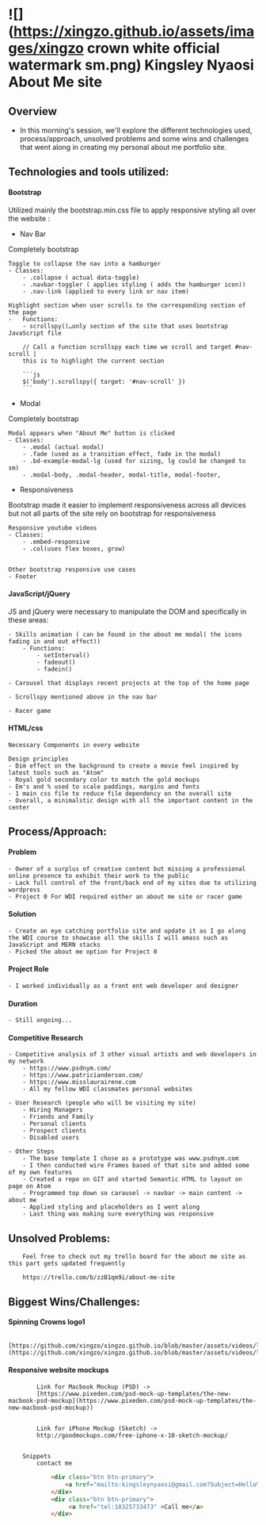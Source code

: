 # ![](https://xingzo.github.io/assets/images/xingzo crown white official watermark sm.png) Kingsley Nyaosi About Me site

## Overview
- In this morning's session, we'll explore the different technologies used, process/approach, unsolved problems and some wins and challenges that went along in creating my personal about me portfolio site.


<a name="jquery"></a>
## Technologies and tools utilized:

#### Bootstrap
Utilized mainly the bootstrap.min.css file to apply responsive styling all over the website :

- Nav Bar

Completely bootstrap

	Toggle to collapse the nav into a hamburger
	- Classes:
		- .collapse ( actual data-toggle)
		- .navbar-toggler ( applies styling ( adds the hamburger icon))
		- .nav-link (applied to every link or nav item)

	Highlight section when user scrolls to the corresponding section of the page
	-	Functions:
		- scrollspy()…only section of the site that uses bootstrap JavaScript file

		// Call a function scrollspy each time we scroll and target #nav-scroll |
		this is to highlight the current section

		```js
		$('body').scrollspy({ target: '#nav-scroll' })
		```


- Modal

Completely bootstrap

	Modal appears when "About Me" button is clicked
	- Classes:
		- .modal (actual modal)
		- .fade (used as a transition effect, fade in the modal)
		- .bd-example-modal-lg (used for sizing, lg could be changed to sm)
		- .modal-body, .modal-header, modal-title, modal-footer,

- Responsiveness

Bootstrap made it easier to implement responsiveness across all devices but not all parts of the site rely on bootstrap for responsiveness

	Responsive youtube videos
	- Classes:
		- .embed-responsive
		- .col(uses flex boxes, grow)


	Other bootstrap responsive use cases
	- Footer


#### JavaScript/jQuery

JS and jQuery were necessary to manipulate the DOM and specifically in these areas:

	- Skills animation ( can be found in the about me modal( the icons fading in and out effect))
		- Functions:
			- setInterval()
			- fadeout()
			- fadein()

	- Carousel that displays recent projects at the top of the home page

	- Scrollspy mentioned above in the nav bar

	- Racer game

#### HTML/css
	Necessary Components in every website

	Design principles
	- Dim effect on the background to create a movie feel inspired by latest tools such as "Atom"
	- Royal gold secondary color to match the gold mockups
	- Em's and % used to scale paddings, margins and fonts
	- 1 main css file to reduce file dependency on the overall site
	- Overall, a minimalstic design with all the important content in the center


## Process/Approach:

#### Problem
	- Owner of a surplus of creative content but missing a professional online presence to exhibit their work to the public
	- Lack full control of the front/back end of my sites due to utilizing wordpress
	- Project 0 For WDI required either an about me site or racer game

#### Solution
	- Create an eye catching portfolio site and update it as I go along the WDI course to showcase all the skills I will amass such as JavaScript and MERN stacks
	- Picked the about me option for Project 0

#### Project Role
 	- I worked individually as a front ent web developer and designer

#### Duration
	- Still ongoing...

#### Competitive Research

	- Competitive analysis of 3 other visual artists and web developers in my network
		- https://www.psdnym.com/
		- https://www.patricianderson.com/
		- https://www.misslaurairene.com
		- All my fellow WDI classmates personal websites

	- User Research (people who will be visiting my site)
		- Hiring Managers
		- Friends and Family
		- Personal clients
		- Prospect clients
		- Disabled users

	- Other Steps
		- The base template I chose as a prototype was www.psdnym.com
		- I then conducted wire Frames based of that site and added some of my own features
		- Created a repo on GIT and started Semantic HTML to layout on page on Atom
		- Programmed top down so carausel -> navbar -> main content -> about me
		- Applied styling and placeholders as I went along
		- Last thing was making sure everything was responsive


## Unsolved Problems:		
		Feel free to check out my trello board for the about me site as this part gets updated frequently

		https://trello.com/b/zzB1qm9i/about-me-site



## Biggest Wins/Challenges:

#### Spinning Crowns logo1
			[https://github.com/xingzo/xingzo.github.io/blob/master/assets/videos/logotrial.gif](https://github.com/xingzo/xingzo.github.io/blob/master/assets/videos/logotrial.gif))

#### Responsive website mockups

			Link for Macbook Mockup (PSD) ->
			[https://www.pixeden.com/psd-mock-up-templates/the-new-macbook-psd-mockup](https://www.pixeden.com/psd-mock-up-templates/the-new-macbook-psd-mockup))


			Link for iPhone Mockup (Sketch) ->
			http://goodmockups.com/free-iphone-x-10-sketch-mockup/


		Snippets
			contact me

```html
			<div class="btn btn-primary">
				<a href="mailto:kingsleynyaosi@gmail.com?Subject=Hello%20world" >Email me</a>
			</div>
			<div class="btn btn-primary">
				 <a href="tel:18325733473" >Call me</a>
			</div>
```
